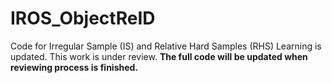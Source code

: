 # IROS_ObjectReID
Code for Irregular Sample (IS) and Relative Hard Samples (RHS) Learning is updated. 
This work is under review. **The full code will be updated when reviewing process is finished.**
